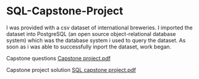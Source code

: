 # SQL-Capstone-Project

I was provided with a csv dataset of international breweries. I imported the dataset into PostgreSQL (an open source object-relational database system)
which was the database system i used to query the dataset.
As soon as i was able to successfully inport the dataset, work began.

Capstone questions
[Capstone project.pdf](https://github.com/solaore/SQL-Capstone-Project/files/9277866/Capstone.project.pdf)

Capstone project solution
[SQL capstone project.pdf](https://github.com/solaore/SQL-Capstone-Project/files/9277875/SQL.capstone.project.pdf)


